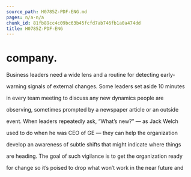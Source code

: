 ```yaml
---
source_path: H0785Z-PDF-ENG.md
pages: n/a-n/a
chunk_id: 81fb89cc4c09bc63b45fcfd7ab746fb1a0a474dd
title: H0785Z-PDF-ENG
---
```

# company.

Business leaders need a wide lens and a routine for detecting early-

warning signals of external changes. Some leaders set aside 10 minutes

in every team meeting to discuss any new dynamics people are

observing, sometimes prompted by a newspaper article or an outside

event. When leaders repeatedly ask, “What’s new?” — as Jack Welch

used to do when he was CEO of GE — they can help the organization

develop an awareness of subtle shifts that might indicate where things

are heading. The goal of such vigilance is to get the organization ready

for change so it’s poised to drop what won’t work in the near future and
